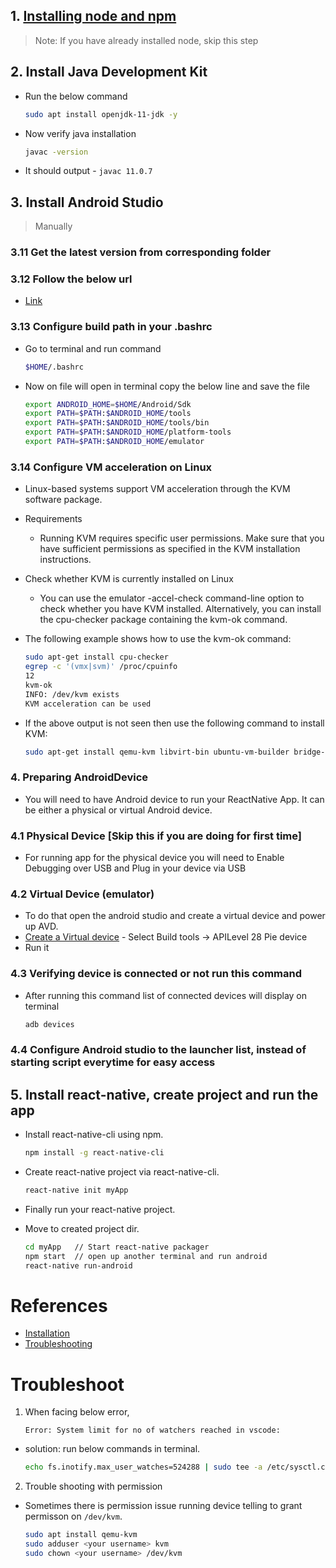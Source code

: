 ## 1. [Installing node and npm](https://tap.ibhubs.in/revision/node-setup/)

> Note: If you have already installed node, skip this step

## 2. Install Java Development Kit

- Run the below command
  ```sh
  sudo apt install openjdk-11-jdk -y
  ```
- Now verify java installation
  ```sh
  javac -version
  ```
- It should output - `javac 11.0.7`

## 3. Install Android Studio

> Manually

### 3.11 Get the latest version from corresponding folder

### 3.12 Follow the below url

- [Link](https://developer.android.com/studio/install#linux)

### 3.13 Configure build path in your .bashrc

- Go to terminal and run command

  ```sh
  $HOME/.bashrc
  ```

- Now on file will open in terminal copy the below line and save the file

  ```sh
  export ANDROID_HOME=$HOME/Android/Sdk
  export PATH=$PATH:$ANDROID_HOME/tools
  export PATH=$PATH:$ANDROID_HOME/tools/bin
  export PATH=$PATH:$ANDROID_HOME/platform-tools
  export PATH=$PATH:$ANDROID_HOME/emulator
  ```

### 3.14 Configure VM acceleration on Linux

- Linux-based systems support VM acceleration through the KVM software package.
- Requirements
  - Running KVM requires specific user permissions. Make sure that you have sufficient permissions as specified in the KVM installation instructions.
- Check whether KVM is currently installed on Linux

  - You can use the emulator -accel-check command-line option to check whether you have KVM installed. Alternatively, you can install the cpu-checker package containing the kvm-ok command.

- The following example shows how to use the kvm-ok command:

  ```sh
  sudo apt-get install cpu-checker
  egrep -c '(vmx|svm)' /proc/cpuinfo
  12
  kvm-ok
  INFO: /dev/kvm exists
  KVM acceleration can be used
  ```

- If the above output is not seen then use the following command to install KVM:

  ```sh
  sudo apt-get install qemu-kvm libvirt-bin ubuntu-vm-builder bridge-utils ia32-libs-multiarch
  ```

### 4. Preparing AndroidDevice

- You will need to have Android device to run your ReactNative App. It can be either a physical or virtual Android device.

### 4.1 Physical Device [Skip this if you are doing for first time]

- For running app for the physical device you will need to Enable Debugging over USB and Plug in your device via USB

### 4.2 Virtual Device (emulator)

- To do that open the android studio and create a virtual device and power up AVD.
- [Create a Virtual device](https://developer.android.com/studio/run/managing-avds) - Select Build tools -> APILevel 28 Pie device
- Run it

### 4.3 Verifying device is connected or not run this command

- After running this command list of connected devices will display on terminal

  ```sh
  adb devices
  ```

### 4.4 Configure Android studio to the launcher list, instead of starting script everytime for easy access

## 5. Install react-native, create project and run the app

- Install react-native-cli using npm.

  ```sh
  npm install -g react-native-cli
  ```

- Create react-native project via react-native-cli.

  ```sh
  react-native init myApp
  ```

- Finally run your react-native project.

- Move to created project dir.
  ```sh
  cd myApp   // Start react-native packager
  npm start  // open up another terminal and run android
  react-native run-android
  ```

# References

- [Installation](https://www.krizna.com/ubuntu/install-android-studio-ubuntu-20-04)
- [Troubleshooting](https://medium.com/dooboolab/running-react-native-app-in-ubuntu-18-04-7d1db4ac7518)

# Troubleshoot

1. When facing below error,
   ```
   Error: System limit for no of watchers reached in vscode:
   ```

- solution: run below commands in terminal.

  ```sh
  echo fs.inotify.max_user_watches=524288 | sudo tee -a /etc/sysctl.conf && sudo sysctl -p
  ```

2. Trouble shooting with permission

- Sometimes there is permission issue running device telling to
  grant permisson on `/dev/kvm`.

  ```sh
  sudo apt install qemu-kvm
  sudo adduser <your username> kvm
  sudo chown <your username> /dev/kvm
  ```
